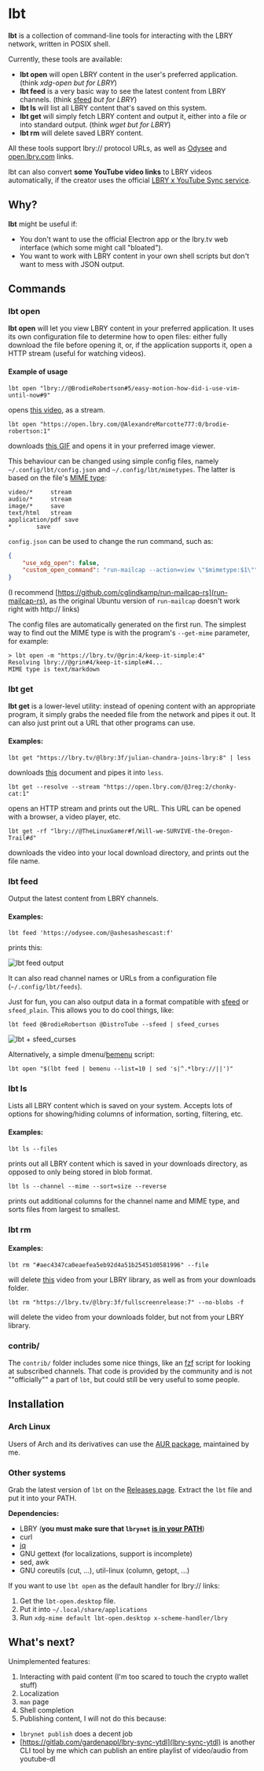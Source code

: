 # lbt

**lbt** is a collection of command-line tools for interacting with the LBRY network, written in POSIX shell.

Currently, these tools are available:

* **lbt open** will open LBRY content in the user's preferred application. (think *xdg-open but for LBRY*)
* **lbt feed** is a very basic way to see the latest content from LBRY channels. (think [sfeed](https://codemadness.org/sfeed-simple-feed-parser.html) *but for LBRY*)
* **lbt ls** will list all LBRY content that's saved on this system.
* **lbt get** will simply fetch LBRY content and output it, either into a file or into standard output. (think *wget but for LBRY*)
* **lbt rm** will delete saved LBRY content.

All these tools support lbry:// protocol URLs, as well as [Odysee](https://odysee.com) and [open.lbry.com](https://open.lbry.com) links.

lbt can also convert **some YouTube video links** to LBRY videos automatically, if the creator uses the official [LBRY x YouTube Sync service](https://lbry.com/youtube).

## Why?

**lbt** might be useful if:

* You don't want to use the official Electron app or the lbry.tv web interface (which some might call "bloated").
* You want to work with LBRY content in your own shell scripts but don't want to mess with JSON output.

## Commands

### lbt open

**lbt open** will let you view LBRY content in your preferred application. It uses its own configuration file to determine how to open files: either fully download the file before opening it, or, if the application supports it, open a HTTP stream (useful for watching videos).

#### Example of usage

`lbt open "lbry://@BrodieRobertson#5/easy-motion-how-did-i-use-vim-until-now#9"`

opens [this video](https://open.lbry.com/@BrodieRobertson:5/easy-motion-how-did-i-use-vim-until-now:9), as a stream.

`lbt open "https://open.lbry.com/@AlexandreMarcotte777:0/brodie-robertson:1"`

downloads [this GIF](https://open.lbry.com/@AlexandreMarcotte777:0/brodie-robertson:1) and opens it in your preferred image viewer.

This behaviour can be changed using simple config files, namely `~/.config/lbt/config.json` and `~/.config/lbt/mimetypes`. The latter is based on the file's [MIME type](https://developer.mozilla.org/en-US/docs/Web/HTTP/Basics_of_HTTP/MIME_types):

```
video/*		stream
audio/*		stream
image/*		save 
text/html	stream
application/pdf	save 
*		save 
```

`config.json` can be used to change the run command, such as:
```json
{
	"use_xdg_open": false,
	"custom_open_command": "run-mailcap --action=view \"$mimetype:$1\""
}
```

(I recommend [https://github.com/cglindkamp/run-mailcap-rs](run-mailcap-rs), as the original Ubuntu version of `run-mailcap` doesn't work right with http:// links)

The config files are automatically generated on the first run. The simplest way to find out the MIME type is with the program's `--get-mime` parameter, for example:

```
> lbt open -m "https://lbry.tv/@grin:4/keep-it-simple:4"
Resolving lbry://@grin#4/keep-it-simple#4...
MIME type is text/markdown
```

### lbt get

**lbt get** is a lower-level utility: instead of opening content with an appropriate program, it simply grabs the needed file from the network and pipes it out. It can also just print out a URL that other programs can use.

#### Examples:

`lbt get "https://lbry.tv/@lbry:3f/julian-chandra-joins-lbry:8" | less`

downloads [this](https://lbry.tv/@lbry:3f/julian-chandra-joins-lbry:8) document and pipes it into `less`.

`lbt get --resolve --stream "https://open.lbry.com/@Jreg:2/chonky-cat:1"`

opens an HTTP stream and prints out the URL. This URL can be opened with a browser, a video player, etc.

`lbt get -rf "lbry://@TheLinuxGamer#f/Will-we-SURVIVE-the-Oregon-Trail#d"`

downloads the video into your local download directory, and prints out the file name.

### lbt feed

Output the latest content from LBRY channels.

#### Examples:

`lbt feed 'https://odysee.com/@ashesashescast:f'`

prints this:

![lbt feed output](lbt-feed.png "lbt feed output")

It can also read channel names or URLs from a configuration file (`~/.config/lbt/feeds`).

Just for fun, you can also output data in a format compatible with [sfeed](https://codemadness.org/sfeed-simple-feed-parser.html) or `sfeed_plain`. This allows you to do cool things, like:

`lbt feed @BrodieRobertson @DistroTube --sfeed | sfeed_curses`

![lbt + sfeed_curses](lbt-sfeed.png "lbt + sfeed curses")

Alternatively, a simple dmenu/[bemenu](https://github.com/Cloudef/bemenu) script:

`lbt open "$(lbt feed | bemenu --list=10 | sed 's|^.*lbry://||')"`

### lbt ls

Lists all LBRY content which is saved on your system. Accepts lots of options for showing/hiding columns of information, sorting, filtering, etc.

#### Examples:

`lbt ls --files`

prints out all LBRY content which is saved in your downloads directory, as opposed to only being stored in blob format.

`lbt ls --channel --mime --sort=size --reverse`

prints out additional columns for the channel name and MIME type, and sorts files from largest to smallest.

### lbt rm

#### Examples:

`lbt rm "#aec4347ca0eaefea5eb92d4a51b25451d0581996" --file`

will delete [this](https://open.lbry.com/@davidpakman:7/how-the-internet-destroyed-your-brain:a) video from your LBRY library, as well as from your downloads folder.

`lbt rm "https://lbry.tv/@lbry:3f/fullscreenrelease:7" --no-blobs -f`

will delete the video from your downloads folder, but not from your LBRY library.

### contrib/

The `contrib/` folder includes some nice things, like an [fzf](https://github.com/junegunn/fzf) script for looking at subscribed channels. That code is provided by the community and is not ""officially"" a part of `lbt`, but could still be very useful to some people.

## Installation

### Arch Linux

Users of Arch and its derivatives can use the [AUR package](https://aur.archlinux.org/packages/lbt/), maintained by me.

### Other systems

Grab the latest version of `lbt` on the [Releases page](https://gitlab.com/gardenappl/lbt/-/releases). Extract the `lbt` file and put it into your PATH.

**Dependencies:**

* LBRY (**you must make sure that `lbrynet` [is in your PATH](https://lbry.com/faq/how-to-cli)**)
* curl
* [jq](https://stedolan.github.io/jq/)
* GNU gettext (for localizations, support is incomplete)
* sed, awk
* GNU coreutils (cut, ...), util-linux (column, getopt, ...)


If you want to use `lbt open` as the default handler for lbry:// links:

1. Get the `lbt-open.desktop` file.
2. Put it into `~/.local/share/applications`
3. Run `xdg-mime default lbt-open.desktop x-scheme-handler/lbry`

## What's next?

Unimplemented features:

1. Interacting with paid content (I'm too scared to touch the crypto wallet stuff)
2. Localization
3. `man` page
4. Shell completion
5. Publishing content, I will not do this because:
  * `lbrynet publish` does a decent job
  * [https://gitlab.com/gardenappl/lbry-sync-ytdl](lbry-sync-ytdl) is another CLI tool by me which can publish an entire playlist of video/audio from youtube-dl
